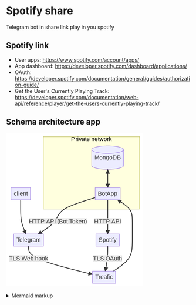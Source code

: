 # Spotify share 
Telegram bot in share link play in you spotify

## Spotify link

- User apps: https://www.spotify.com/account/apps/
- App dashboard: https://developer.spotify.com/dashboard/applications/
- OAuth: https://developer.spotify.com/documentation/general/guides/authorization-guide/
- Get the User's Currently Playing Track: https://developer.spotify.com/documentation/web-api/reference/player/get-the-users-currently-playing-track/

## Schema architecture app 

<!-- generated by mermaid compile action - START -->
![~mermaid diagram 1~](/.github/resources/README-md-1.png)
<details>
  <summary>Mermaid markup</summary>

```mermaid
flowchart TB
    client[client]
    tg[Telegram] 

    spotify[Spotify]
    
    subgraph pn["Private network"]
    bot[BotApp]
    db[(MongoDB)]
    end
    tr[Treafic]
    
    client --> tg
    tg -- "TLS Web hook" --> tr
    tr --> bot
    db <--> bot

    spotify -- "TLS OAuth" --> tr
    bot -- "HTTP API" --> spotify
    
    bot -- "HTTP API (Bot Token)" --> tg 
```

</details>
<!-- generated by mermaid compile action - END -->


